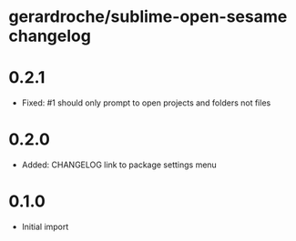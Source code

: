 # gerardroche/sublime-open-sesame changelog

# 0.2.1

* Fixed: #1 should only prompt to open projects and folders not files

# 0.2.0

* Added: CHANGELOG link to package settings menu

# 0.1.0

* Initial import
